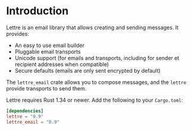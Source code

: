 # Introduction

Lettre is an email library that allows creating and sending messages. It provides:

* An easy to use email builder
* Pluggable email transports
* Unicode support (for emails and transports, including for sender et recipient addresses when compatible)
* Secure defaults (emails are only sent encrypted by default)

The `lettre_email` crate allows you to compose messages, and the `lettre`
provide transports to send them.

Lettre requires Rust 1.34 or newer. Add the following to your `Cargo.toml`:

```toml
[dependencies]
lettre = "0.9"
lettre_email = "0.9"
```
